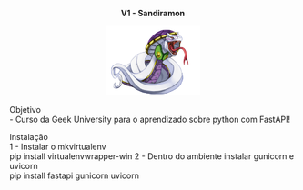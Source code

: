 <p align="center" width="100%">
    <strong>V1 - Sandiramon</strong>
</p>
<p align="center" width="100%">
    <img alt="sandiramon" width="33%" src="https://github.com/mat98/PYT-SANDIRAMON/blob/main/assets/sandiramon.png"> 
</p>
<!-- ![Chappmon](./Chapmon.png) -->
<span>Objetivo<span>
<br/>
<span>- Curso da Geek University para o aprendizado sobre python com FastAPI!</span>
<br>

<span>Instalação<span>
<br>
<span>1 - Instalar o mkvirtualenv<span><br><span>pip install virtualenvwrapper-win</span>
<span>2 - Dentro do ambiente instalar gunicorn e uvicorn<span><br><span>pip install fastapi gunicorn uvicorn</span>
